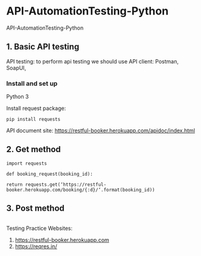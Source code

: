 # API-AutomationTesting-Python
API-AutomationTesting-Python


## 1. Basic API testing

API testing: to perform api testing we should use API client: Postman, SoapUI,  

### Install and set up

Python 3

Install request package:

```pip install requests```


API document site: https://restful-booker.herokuapp.com/apidoc/index.html

## 2. Get method



```
import requests

def booking_request(booking_id):

return requests.get(‘https://restful-booker.herokuapp.com/booking/{:d}/‘.format(booking_id))

```


## 3. Post method


```

```


Testing Practice Websites:

1. https://restful-booker.herokuapp.com
2. https://reqres.in/
